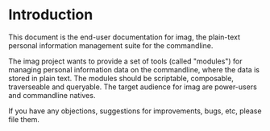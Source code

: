 # Introduction

This document is the end-user documentation for imag, the plain-text personal
information management suite for the commandline.

The imag project wants to provide a set of tools (called "modules") for managing
personal information data on the commandline, where the data is stored in plain
text.
The modules should be scriptable, composable, traverseable and queryable.
The target audience for imag are power-users and commandline natives.

If you have any objections, suggestions for improvements, bugs, etc, please file
them.


